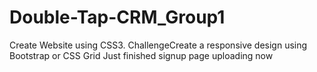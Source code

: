 # Double-Tap-CRM_Group1
Create Website using CSS3. ChallengeCreate a responsive design using Bootstrap or CSS Grid
Just finished signup page uploading now
